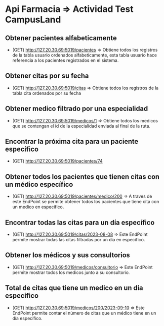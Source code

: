 # Api Farmacia => Actividad Test CampusLand


## Obtener pacientes alfabeticamente 
- (GET) http://127.20.30.69:5019/pacientes => Obtiene todos los registros de la tabla usuario ordenados alfabeticamente, esta tabla usuario hace referencia a los pacientes registrados en el sistema.

## Obtener citas por su fecha 
- (GET) http://127.20.30.69:5019/citas => Obtiene todos los registros de la tabla cita ordenados por su fecha

## Obtener medico filtrado por una especialidad  
- (GET) http://127.20.30.69:5019/medicos/1 => Obtiene todos los medicos que se contengan el id de la especialidad enviada al final de la ruta.

## Encontrar la próxima cita para un paciente específico  
- (GET) http://127.20.30.69:5019/pacientes/74 


## Obtener todos los pacientes que tienen citas con un médico específico
- (GET) http://127.20.30.69:5019/pacientes/medico/200 => A traves de este EndPoint se permite obtener todos los pacientes que tiene cita con un medico en especifico.

## Encontrar todas las citas para un día específico
- (GET) http://127.20.30.69:5019/citas/2023-08-08 => Este EndPoint permite mostrar todas las citas filtradas por un dia en especifico.

## Obtener los médicos y sus consultorios
- (GET) http://127.20.30.69:5019/medicos/consultorio => Este EndPoint permite mostrar todos los medicos junto a su consultorio.

## Total de citas que tiene un medico en un dia especifico
- (GET) http://127.20.30.69:5019/medicos/200/2023-09-10 => Este EndPoint permite contar el número de citas que un médico tiene en un día específico.